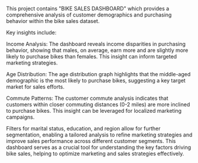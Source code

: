 This project contains "BIKE SALES DASHBOARD" which provides a comprehensive analysis of customer demographics and purchasing behavior within the bike sales dataset. 

Key insights include:

Income Analysis: The dashboard reveals income disparities in purchasing behavior, showing that males, on average, earn more and are slightly more likely to purchase bikes than females. This insight can inform targeted marketing strategies.

Age Distribution: The age distribution graph highlights that the middle-aged demographic is the most likely to purchase bikes, suggesting a key target market for sales efforts.

Commute Patterns: The customer commute analysis indicates that customers within closer commuting distances (0-2 miles) are more inclined to purchase bikes. This insight can be leveraged for localized marketing campaigns.

Filters for marital status, education, and region allow for further segmentation, enabling a tailored analysis to refine marketing strategies and improve sales 
performance across different customer segments. This dashboard serves as a crucial tool for understanding the key factors driving bike sales, helping to optimize 
marketing and sales strategies effectively.
